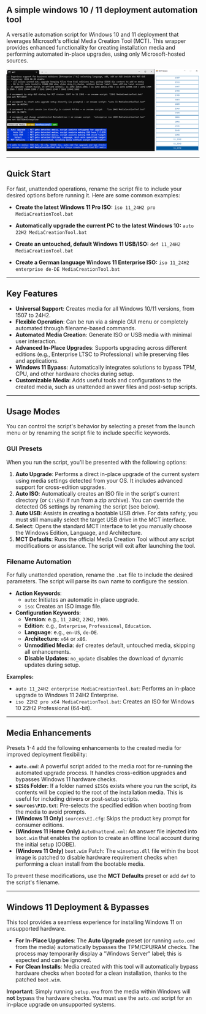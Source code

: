 ## A simple windows 10 / 11 deployment automation tool


A versatile automation script for Windows 10 and 11 deployment that leverages Microsoft's official Media Creation Tool (MCT). This wrapper provides enhanced functionality for creating installation media and performing automated in-place upgrades, using only Microsoft-hosted sources.

![Windows Media Creation Tool Wrapper Interface](https://raw.githubusercontent.com/pasiegel/Win11MCT/main/preview.png)

---

## Quick Start

For fast, unattended operations, rename the script file to include your desired options before running it. Here are some common examples:

* **Create the latest Windows 11 Pro ISO:**
    `iso 11_24H2 pro MediaCreationTool.bat`

* **Automatically upgrade the current PC to the latest Windows 10:**
    `auto 22H2 MediaCreationTool.bat`

* **Create an untouched, default Windows 11 USB/ISO:**
    `def 11_24H2 MediaCreationTool.bat`

* **Create a German language Windows 11 Enterprise ISO:**
    `iso 11_24H2 enterprise de-DE MediaCreationTool.bat`

---

## Key Features

* **Universal Support**: Creates media for all Windows 10/11 versions, from 1507 to 24H2.
* **Flexible Operation**: Can be run via a simple GUI menu or completely automated through filename-based commands.
* **Automated Media Creation**: Generate ISO or USB media with minimal user interaction.
* **Advanced In-Place Upgrades**: Supports upgrading across different editions (e.g., Enterprise LTSC to Professional) while preserving files and applications.
* **Windows 11 Bypass**: Automatically integrates solutions to bypass TPM, CPU, and other hardware checks during setup.
* **Customizable Media**: Adds useful tools and configurations to the created media, such as unattended answer files and post-setup scripts.

---

## Usage Modes

You can control the script's behavior by selecting a preset from the launch menu or by renaming the script file to include specific keywords.

### GUI Presets

When you run the script, you'll be presented with the following options:

1.  **Auto Upgrade**: Performs a direct in-place upgrade of the current system using media settings detected from your OS. It includes advanced support for cross-edition upgrades.
2.  **Auto ISO**: Automatically creates an ISO file in the script's current directory (or `C:\ESD` if run from a zip archive). You can override the detected OS settings by renaming the script (see below).
3.  **Auto USB**: Assists in creating a bootable USB drive. For data safety, you must still manually select the target USB drive in the MCT interface.
4.  **Select**: Opens the standard MCT interface to let you manually choose the Windows Edition, Language, and Architecture.
5.  **MCT Defaults**: Runs the official Media Creation Tool without any script modifications or assistance. The script will exit after launching the tool.

### Filename Automation

For fully unattended operation, rename the `.bat` file to include the desired parameters. The script will parse its own name to configure the session.

* **Action Keywords**:
    * `auto`: Initiates an automatic in-place upgrade.
    * `iso`: Creates an ISO image file.
* **Configuration Keywords**:
    * **Version**: e.g., `11_24H2`, `22H2`, `1909`.
    * **Edition**: e.g., `Enterprise`, `Professional`, `Education`.
    * **Language**: e.g., `en-US`, `de-DE`.
    * **Architecture**: `x64` or `x86`.
    * **Unmodified Media**: `def` creates default, untouched media, skipping all enhancements.
    * **Disable Updates**: `no_update` disables the download of dynamic updates during setup.

**Examples:**

* `auto 11_24H2 enterprise MediaCreationTool.bat`: Performs an in-place upgrade to Windows 11 24H2 Enterprise.
* `iso 22H2 pro x64 MediaCreationTool.bat`: Creates an ISO for Windows 10 22H2 Professional (64-bit).

---

## Media Enhancements

Presets 1-4 add the following enhancements to the created media for improved deployment flexibility:

* **`auto.cmd`**: A powerful script added to the media root for re-running the automated upgrade process. It handles cross-edition upgrades and bypasses Windows 11 hardware checks.
* **`$ISO$` Folder**: If a folder named `$ISO$` exists where you run the script, its contents will be copied to the root of the installation media. This is useful for including drivers or post-setup scripts.
* **`sources\PID.txt`**: Pre-selects the specified edition when booting from the media to avoid prompts.
* **(Windows 11 Only)** `sources\EI.cfg`: Skips the product key prompt for consumer editions.
* **(Windows 11 Home Only)** `AutoUnattend.xml`: An answer file injected into `boot.wim` that enables the option to create an offline local account during the initial setup (OOBE).
* **(Windows 11 Only)** `boot.wim` Patch: The `winsetup.dll` file within the boot image is patched to disable hardware requirement checks when performing a clean install from the bootable media.

To prevent these modifications, use the **MCT Defaults** preset or add `def` to the script's filename.

---

## Windows 11 Deployment & Bypasses

This tool provides a seamless experience for installing Windows 11 on unsupported hardware.

* **For In-Place Upgrades**: The **Auto Upgrade** preset (or running `auto.cmd` from the media) automatically bypasses the TPM/CPU/RAM checks. The process may temporarily display a "Windows Server" label; this is expected and can be ignored.
* **For Clean Installs**: Media created with this tool will automatically bypass hardware checks when booted for a clean installation, thanks to the patched `boot.wim`.

**Important**: Simply running `setup.exe` from the media within Windows will **not** bypass the hardware checks. You must use the `auto.cmd` script for an in-place upgrade on unsupported systems.
